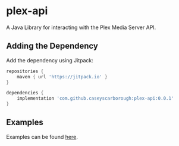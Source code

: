 # plex-api
A Java Library for interacting with the Plex Media Server API.

## Adding the Dependency

Add the dependency using Jitpack:

```groovy
repositories {
    maven { url 'https://jitpack.io' }
}

dependencies {
    implementation 'com.github.caseyscarborough:plex-api:0.0.1'
}
```

## Examples

Examples can be found [here](https://github.com/caseyscarborough/plex-api/blob/master/examples/src/main/java/plex/api/examples/Application.java).

